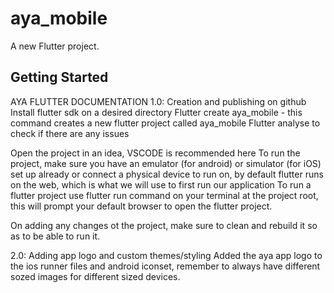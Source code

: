 # aya_mobile

A new Flutter project.

## Getting Started

AYA FLUTTER DOCUMENTATION
1.0: Creation and publishing on github
Install flutter sdk on a desired directory
Flutter create aya_mobile - this command creates a new flutter project called aya_mobile
Flutter analyse to check if there are any issues

Open the project in an idea, VSCODE is recommended here
To run the project, make sure you have an emulator (for android) or simulator (for iOS) set up already or connect a physical device to run on, by default flutter runs on the web, which is what we will use to first run our application
To run a flutter project use flutter run command on your terminal at the project root, this will prompt your default browser to open the flutter project.

On adding any changes ot the project, make sure to clean and rebuild it so as to be able to run it. 

2.0: Adding app logo and custom themes/styling
Added the aya app logo to the ios runner files and android iconset, remember to always have different sozed images for different sized devices.  
